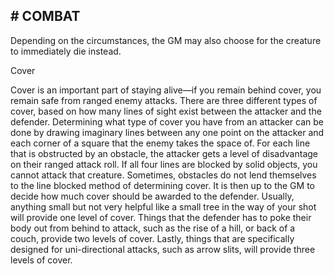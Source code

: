 ## # COMBAT

Depending on the circumstances, the GM may also
choose for the creature to immediately die instead.

Cover

Cover is an important part of staying alive—if
you remain behind cover, you remain safe from
ranged enemy attacks. There are three different types
of cover, based on how many lines of sight exist
between the attacker and the defender. Determining
what type of cover you have from an attacker can be
done by drawing imaginary lines between any one
point on the attacker and each corner of a square that
the enemy takes the space of. For each line that is
obstructed by an obstacle, the attacker gets a level of
disadvantage on their ranged attack roll. If all four
lines are blocked by solid objects, you cannot attack
that creature.
Sometimes, obstacles do not lend themselves to
the line blocked method of determining cover. It is
then up to the GM to decide how much cover should
be awarded to the defender. Usually, anything small
but not very helpful like a small tree in the way of
your shot will provide one level of cover. Things that
the defender has to poke their body out from behind
to attack, such as the rise of a hill, or back of a
couch, provide two levels of cover. Lastly, things
that are specifically designed for uni-directional
attacks, such as arrow slits, will provide three levels
of cover.
